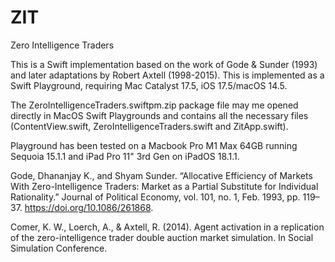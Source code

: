 # ZIT
Zero Intelligence Traders

This is a Swift implementation based on the work of Gode & Sunder (1993) and later adaptations by Robert Axtell (1998-2015). This is implemented as a Swift Playground, requiring Mac Catalyst 17.5, iOS 17.5/macOS 14.5.

The ZeroIntelligenceTraders.swiftpm.zip package file may me opened directly in MacOS Swift Playgrounds and contains all the necessary files (ContentView.swift, ZeroIntelligenceTraders.swift and ZitApp.swift).

Playground has been tested on a Macbook Pro M1 Max 64GB running Sequoia 15.1.1 and iPad Pro 11" 3rd Gen on iPadOS 18.1.1.

Gode, Dhananjay K., and Shyam Sunder. “Allocative Efficiency of Markets With Zero-Intelligence Traders: Market as a Partial Substitute for Individual Rationality.” Journal of Political Economy, vol. 101, no. 1, Feb. 1993, pp. 119–37. https://doi.org/10.1086/261868.

Comer, K. W., Loerch, A., & Axtell, R. (2014). Agent activation in a replication of the zero-intelligence trader double auction market simulation. In Social Simulation Conference.
